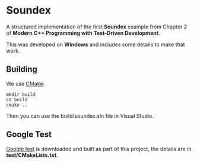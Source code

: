 # Soundex

A structured implementation of the first **Soundex** example from Chapter 2 of **Modern C++ Programming with Test-Driven Development**.

This was developed on **Windows** and includes some details to make that work.

## Building

We use [CMake](https://cmake.org/):

```
mkdir build
cd build
cmake ..
```

Then you can use the build/soundex.sln file in Visual Studio.

## Google Test

[Google test](https://github.com/google/googletest) is downloaded and built as part of this project, the details are in **test/CMakeLists.txt**.